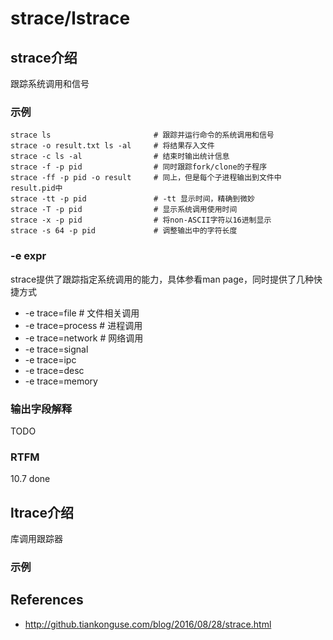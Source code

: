 
# strace/lstrace 

## strace介绍

跟踪系统调用和信号

### 示例

```text
strace ls                       # 跟踪并运行命令的系统调用和信号
strace -o result.txt ls -al     # 将结果存入文件
strace -c ls -al                # 结束时输出统计信息
strace -f -p pid                # 同时跟踪fork/clone的子程序 
strace -ff -p pid -o result     # 同上，但是每个子进程输出到文件中result.pid中
strace -tt -p pid               # -tt 显示时间，精确到微妙
strace -T -p pid                # 显示系统调用使用时间
strace -x -p pid                # 将non-ASCII字符以16进制显示
strace -s 64 -p pid             # 调整输出中的字符长度
```

### -e expr

strace提供了跟踪指定系统调用的能力，具体参看man page，同时提供了几种快捷方式

- -e trace=file                 # 文件相关调用          
- -e trace=process              # 进程调用
- -e trace=network              # 网络调用 
- -e trace=signal
- -e trace=ipc
- -e trace=desc
- -e trace=memory

### 输出字段解释

TODO

### RTFM

10.7 done

## ltrace介绍

库调用跟踪器

### 示例



## References

- http://github.tiankonguse.com/blog/2016/08/28/strace.html

